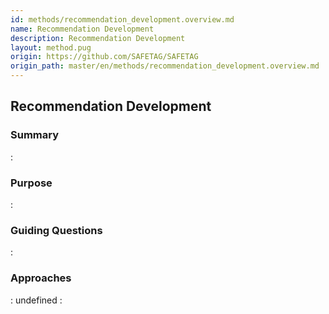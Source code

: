```yaml
---
id: methods/recommendation_development.overview.md
name: Recommendation Development
description: Recommendation Development
layout: method.pug
origin: https://github.com/SAFETAG/SAFETAG
origin_path: master/en/methods/recommendation_development.overview.md
---
```


## Recommendation Development

### Summary

:[](../reporting/recommendation_development/summary.md)
### Purpose

:[](../reporting/recommendation_development/purpose.md)
### Guiding Questions

:[](../reporting/recommendation_development/guiding_questions.md)
### Approaches

:[](../reporting/recommendation_development/approaches.md)
undefined
:[](../references/footnotes.md)
